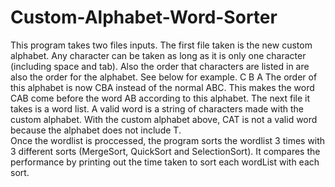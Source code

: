 # Custom-Alphabet-Word-Sorter
This program takes two files inputs.  The first file taken is the new custom alphabet.  Any character can be taken as long as it is only one character (including space and tab).  Also the order that characters are listed in are also the order for the alphabet.  See below for example.
C
B
A
The order of this alphabet is now CBA instead of the normal ABC.  This makes the word CAB come before the word AB according to this alphabet.
The next file it takes is a word list. A valid word is a string of characters made with the custom alphabet. 
With the custom alphabet above, CAT is not a valid word because the alphabet does not include T.  
Once the wordlist is proccessed, the program sorts the wordlist 3 times with 3 different sorts (MergeSort, QuickSort and SelectionSort).
It compares the performance by printing out the time taken to sort each wordList with each sort.  
